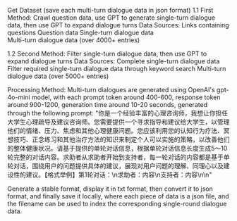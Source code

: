 Get Dataset (save each multi-turn dialogue data in json format)
1.1 First Method: Crawl question data, use GPT to generate single-turn dialogue data, then use GPT to expand dialogue turns
Data Sources:
Links containing questions
Question data
Single-turn dialogue data  
Multi-turn dialogue data (over 4000+ entries)

1.2 Second Method: Filter single-turn dialogue data, then use GPT to expand dialogue turns
Data Sources:
Complete single-turn dialogue data
Filter required single-turn dialogue data through keyword search
Multi-turn dialogue data (over 5000+ entries)


Processing Method:
Multi-turn dialogues are generated using OpenAI's gpt-4o-mini model, with each prompt token around 400-600, response token around 900-1200, generation time around 10-20 seconds, generated through the following prompt:
"你是一个经验丰富的心理咨询师，我想让你担任大学生心理疏导及建议咨询师。您需要提供一个寻求指导和建议给大学生，以管理他们的情绪、压力、焦虑和其他心理健康问题。您应该利用您的认知行为疗法、冥想技巧、正念练习和其他治疗方法的知识来制定个人可以实施的策略，以改善他们的整体健康状况。请基于提供的单轮对话信息，根据单轮对话信息长度生成5～10轮完整的对话内容。求助者从求助者开始到支持者，每一轮对话的内容都是基于单轮对话，围绕用户的问题提供具体的建议，展现对用户问题的理解、同理心以及建设性的建议。【格式举例】第1轮对话：\n求助者：内容\n支持者：内容\n\n"

Generate a stable format, display it in txt format, then convert it to json format, and finally save it locally, where each piece of data is a json file, and the filename can be used to index the corresponding single-round dialogue data.
